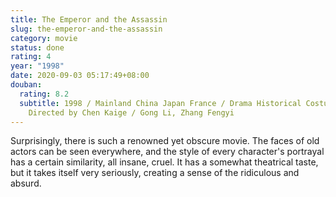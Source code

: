```yaml
---
title: The Emperor and the Assassin
slug: the-emperor-and-the-assassin
category: movie
status: done
rating: 4
year: "1998"
date: 2020-09-03 05:17:49+08:00
douban:
  rating: 8.2
  subtitle: 1998 / Mainland China Japan France / Drama Historical Costume /
    Directed by Chen Kaige / Gong Li, Zhang Fengyi
---
```


Surprisingly, there is such a renowned yet obscure movie. The faces of old actors can be seen everywhere, and the style of every character's portrayal has a certain similarity, all insane, cruel. It has a somewhat theatrical taste, but it takes itself very seriously, creating a sense of the ridiculous and absurd.
